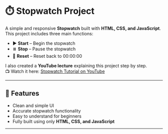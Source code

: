 # ⏱️ Stopwatch Project  

A simple and responsive **Stopwatch** built with **HTML, CSS, and JavaScript**.  
This project includes three main functions:  

- ▶️ **Start** – Begin the stopwatch  
- ⏸️ **Stop** – Pause the stopwatch  
- 🔄 **Reset** – Reset back to 00:00:00  

I also created a **YouTube lecture** explaining this project step by step.  
📺 Watch it here: [Stopwatch Tutorial on YouTube](https://youtu.be/0R4J79RYgQ4?si=ky1G_Zy7pUDFsoyS)  

---

## 🚀 Features
- Clean and simple UI  
- Accurate stopwatch functionality  
- Easy to understand for beginners  
- Fully built using only **HTML, CSS, and JavaScript**  

---


